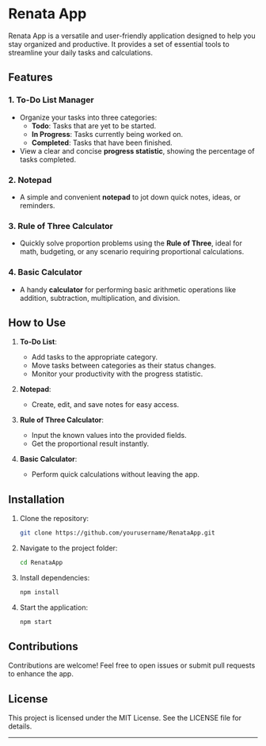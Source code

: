 # Renata App

Renata App is a versatile and user-friendly application designed to help you stay organized and productive. It provides a set of essential tools to streamline your daily tasks and calculations. 

## Features

### 1. **To-Do List Manager**
   - Organize your tasks into three categories:
     - **Todo**: Tasks that are yet to be started.
     - **In Progress**: Tasks currently being worked on.
     - **Completed**: Tasks that have been finished.
   - View a clear and concise **progress statistic**, showing the percentage of tasks completed.

### 2. **Notepad**
   - A simple and convenient **notepad** to jot down quick notes, ideas, or reminders.

### 3. **Rule of Three Calculator**
   - Quickly solve proportion problems using the **Rule of Three**, ideal for math, budgeting, or any scenario requiring proportional calculations.

### 4. **Basic Calculator**
   - A handy **calculator** for performing basic arithmetic operations like addition, subtraction, multiplication, and division.

## How to Use

1. **To-Do List**:
   - Add tasks to the appropriate category.
   - Move tasks between categories as their status changes.
   - Monitor your productivity with the progress statistic.

2. **Notepad**:
   - Create, edit, and save notes for easy access.

3. **Rule of Three Calculator**:
   - Input the known values into the provided fields.
   - Get the proportional result instantly.

4. **Basic Calculator**:
   - Perform quick calculations without leaving the app.

## Installation

1. Clone the repository:
   ```bash
   git clone https://github.com/yourusername/RenataApp.git
   ```
2. Navigate to the project folder:
   ```bash
   cd RenataApp
   ```
3. Install dependencies:
   ```bash
   npm install
   ```
4. Start the application:
   ```bash
   npm start
   ```

## Contributions

Contributions are welcome! Feel free to open issues or submit pull requests to enhance the app.

## License

This project is licensed under the MIT License. See the LICENSE file for details.

---
